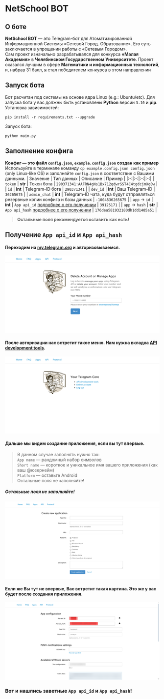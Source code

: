 # NetSchool BOT
## О боте
**NetSchool BOT** — это Telegram-бот для Атоматизированной Информационной Системы «Сетевой Город. Образование». Его суть заключается в упрощении работы с «Сетевым Городом».<br>
Сам проект изначально разрабатывался для конкурса **«Малая Академия»** в **Челябинском Государственном Университете**. Проект оказался лучшим в сфере **Математики и информационных технологий**​, и, набрав 31 балл, [я](https://github.com/kamekuro) стал победителем конкурса в этом направлении

## Запуск бота
Бот расчитан под системы на основе ядра Linux (e.g.: Ubuntu/etc). Для запуска бота у вас должны быть установлены **Python** версии `3.10` и **pip**.<br>
Установка зависимостей:<br>
```
pip install -r requirements.txt --upgrade
```
Запуск бота:
```
python main.py
```

## Заполнение конфига
**Конфиг — это файл `config.json`, `example.config.json` создан как пример**<br>
Используйте в терминале команду `cp example.config.json config.json` (only Linux-like OS) и заполняйте `config.json` в соответствие с Вашими данными.
| Значение | Тип данных | Описание | Пример |
|:-:|:-:|:-:|:-:|
| `token` | **str** | Токен бота | `290371341:AAFRN4gNs1Bx712qdwrSST4C4tgdcjmXg0w` |
| `id` | **int** | Telegram-ID бота | `290371341` |
| `dev_id` | **int** | Ваш Telegram-ID | `36265675` |
| `admin_chat` | **int** | Telegram-ID чата, куда будут отправляться резервные копии конфига и базы данных | `-1004536265675` |
| `app` -> `id` | **int** | `App api_id` [подробнее о его получении](https://github.com/kamekuro/netschoolbot?tab=readme-ov-file#получение-app-api_id-и-app-api_hash) | `39125171` |
| `app` -> `hash` | **str** | `App api_hash` [подробнее о его получении](https://github.com/kamekuro/netschoolbot?tab=readme-ov-file#получение-app-api_id-и-app-api_hash) | `176dea581932180dh1dd1485a51` |
> **Остальные поля рекомендуется оставить как есть!**

## Получение `App api_id` и `App api_hash`
#### Переходим на [my.telegram.org](https://my.telegram.org) и авторизовываемся.
![PNG](data/README_1.png)
#### После авторизации нас встретит такое меню. Нам нужна вкладка [API development tools](https://my.telegram.org/apps).
![PNG](data/README_2.png)
#### Дальше мы видим создание приложения, если вы тут впервые.
> В данном случае заполнять нужно так:<br>`App name` —  рандомный набор символов<br>`Short name` — короткое и уникальное имя вашего приложения (как ваш @юзернейм)<br>`Platform` — оставьте Android<br>Остальные поля не заполняйте!
##### Остальные поля не заполняйте!
![PNG](data/README_3.png)
#### Если же Вы тут не впервые, Вас встретит такая картина. Это же у вас будет после создания приложения.
![PNG](data/README_4.png)
### Вот и нашлись заветные `App api_id` и `App api_hash`!